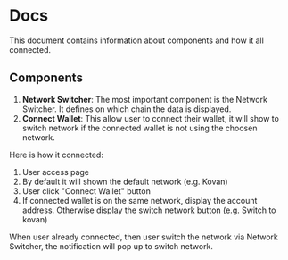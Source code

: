 # Docs

This document contains information about components and how it all connected.

## Components

1. **Network Switcher**: The most important component is the Network Switcher.
   It defines on which chain the data is displayed.
2. **Connect Wallet**: This allow user to connect their wallet, it will show to
   switch network if the connected wallet is not using the choosen network.

Here is how it connected:

1. User access page
2. By default it will shown the default network (e.g. Kovan)
3. User click "Connect Wallet" button
4. If connected wallet is on the same network, display the account address.
   Otherwise display the switch network button (e.g. Switch to kovan)

When user already connected, then user switch the network via Network Switcher,
the notification will pop up to switch network.
